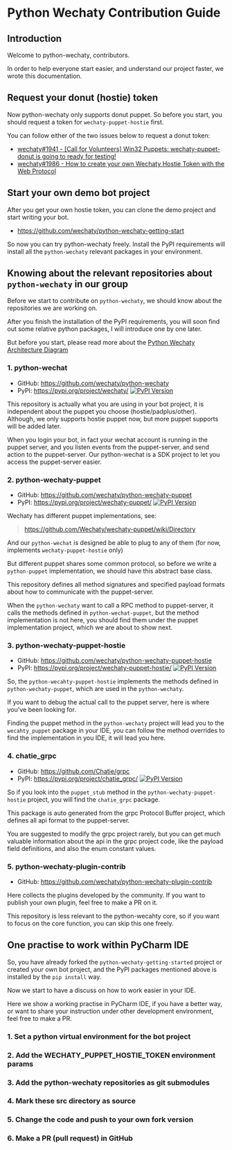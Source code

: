 Python Wechaty Contribution Guide
=================================

## Introduction

Welcome to python-wechaty, contributors.

In order to help everyone start easier, and understand our project faster, we wrote this documentation.

## Request your donut (hostie) token

Now python-wechaty only supports donut puppet. So before you start, you should request a token for `wechaty-puppet-hostie` first.

You can follow either of the two issues below to request a donut token:

* [wechaty#1941 - \[Call for Volunteers\] Win32 Puppets: wechaty-puppet-donut is going to ready for testing!](https://github.com/wechaty/wechaty/issues/1941)
* [wechaty#1986 - How to create your own Wechaty Hostie Token with the Web Protocol](https://github.com/wechaty/wechaty/issues/1986)

## Start your own demo bot project

After you get your own hostie token, you can clone the demo project and start writing your bot.

* <https://github.com/wechaty/python-wechaty-getting-start>

So now you can try python-wechaty freely. Install the PyPI requirements will install all the `python-wechaty` relevant packages in your environment.

## Knowing about the relevant repositories about `python-wechaty` in our group

Before we start to contribute on `python-wechaty`, we should know about the repositories we are working on.

After you finish the installation of the PyPI requirements, you will soon find out some relative python packages, I will introduce one by one later.

But before you start, please read more about the [Python Wechaty Architecture Diagram](https://github.com/wechaty/python-wechaty/issues/9)

### 1. python-wechat

* GitHub: <https://github.com/wechaty/python-wechaty>
* PyPI: <https://pypi.org/project/wechaty/> [![PyPI Version](https://img.shields.io/pypi/v/wechaty?color=blue)](https://pypi.org/project/wechaty)

This repository is actually what you are using in your bot project, it is independent about the puppet you choose (hostie/padplus/other). Although, we only supports hostie puppet now, but more puppet supports will be added later.

When you login your bot, in fact your wechat account is running in the puppet server, and you listen events from the puppet-server, and send action to the puppet-server. Our python-wechat is a SDK project to let you access the puppet-server easier.

### 2. python-wechaty-puppet

* GitHub: <https://github.com/wechaty/python-wechaty-puppet>
* PyPI: <https://pypi.org/project/wechaty-puppet/> [![PyPI Version](https://img.shields.io/pypi/v/wechaty-puppet?color=blue)](https://pypi.org/project/wechaty-puppet)

Wechaty has different puppet implementations, see:

> <https://github.com/Wechaty/wechaty-puppet/wiki/Directory>

And our `python-wechat` is designed be able to plug to any of them (for now, implements `wechaty-puppet-hostie` only)

But different puppet shares some common protocol, so before we write a `python-puppet` implementation, we should have this abstract base class. 

This repository defines all method signatures and specified payload formats about how to communicate with the puppet-server.

When the `python-wechaty` want to call a RPC method to puppet-server, it calls the methods defined in `python-wechat-puppet`, but the method implementation is not here, you should find them under the puppet implementation project, which we are about to show next.

### 3. python-wechaty-puppet-hostie

* GitHub: <https://github.com/wechaty/python-wechaty-puppet-hostie>
* PyPI: <https://pypi.org/project/wechaty-puppet-hostie/> [![PyPI Version](https://img.shields.io/pypi/v/wechaty-puppet-hostie?color=blue)](https://pypi.org/project/wechaty-puppet-hostie)

So, the `python-wecahty-puppet-hostie` implements the methods defined in `python-wechaty-puppet`, which are used in the `python-wechaty`.

If you want to debug the actual call to the puppet server, here is where you've been looking for.

Finding the puppet method in the `python-wechaty` project will lead you to the `wecahty_puppet` package in your IDE, you can follow the method overrides to find the implementation in you IDE, it will lead you here.

### 4. chatie_grpc

* GitHub: <https://github.com/Chatie/grpc>
* PyPI: <https://pypi.org/project/chatie_grpc/> [![PyPI Version](https://img.shields.io/pypi/v/chatie_grpc?color=blue)](https://pypi.org/project/wechaty-puppet-hostie)

So if you look into the `puppet_stub` method in the `python-wechaty-puppet-hostie` project, you will find the `chatie_grpc` package.

This package is auto generated from the grpc Protocol Buffer project, which defines all api format to the puppet-server.

You are suggested to modify the grpc project rarely, but you can get much valuable information about the api in the grpc project code, like the payload field definitions, and also the enum constant values.

### 5. python-wechaty-plugin-contrib

* GitHub: <https://github.com/wechaty/python-wechaty-plugin-contrib>

Here collects the plugins developed by the community. If you want to publish your own plugin, feel free to make a PR on it.

This repository is less relevant to the python-wecahty core, so if you want to focus on the core function, you can skip this one freely.

## One practise to work within PyCharm IDE

So, you have already forked the `python-wechaty-getting-started` project or created your own bot project, and the PyPI packages mentioned above is installed by the `pip install` way.

Now we start to have a discuss on how to work easier in your IDE.

Here we show a working practise in PyCharm IDE, if you have a better way, or want to share your instruction under other development environment, feel free to make a PR.

### 1. Set a python virtual environment for the bot project

### 2. Add the WECHATY_PUPPET_HOSTIE_TOKEN environment params

### 3. Add the python-wechaty repositories as git submodules

### 4. Mark these src directory as source

### 5. Change the code and push to your own fork version

### 6. Make a PR (pull request) in GitHub

